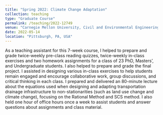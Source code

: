 ```yaml
---
title: "Spring 2022: Climate Change Adaptation"
collection: teaching
type: "Graduate Course"
permalink: /teaching/2022-12749
venue: "Carnegie Mellon University, Civil and Environmental Engineering"
date: 2022-05-14
location: "Pittsburgh, PA, USA"
---
```


As a teaching assistant for this 7-week course, I helped to prepare and grade twice-weekly pre-class reading quizzes, twice-weekly in-class exercises and two homework assignments for a class of 23 PhD, Masters’, and Undergraduate students. I also helped to prepare and grade the final project. I assisted in designing various in-class exercises to help students remain engaged and encourage collaborative work, group discussions, and critical thinking in each class.
I prepared and delivered an 80-minute lecture about the equations used when designing and adapting transportation drainage infrastructure to non-stationarities (such as land use change and climate change), focusing on the Rational Method and SCS method. I also held one hour of office hours once a week to assist students and answer questions about assignments and class material.

